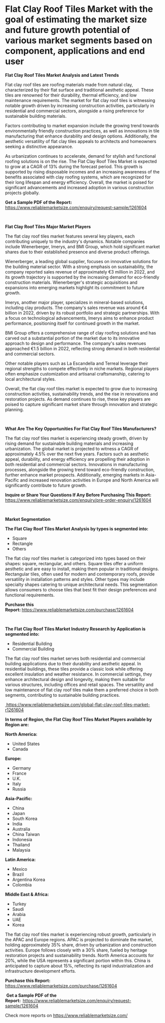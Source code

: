 <p><h1>Flat Clay Roof Tiles Market with the goal of estimating the market size and future growth potential of various market segments based on component, applications and end user</h1></p><p><strong>Flat Clay Roof Tiles Market Analysis and Latest Trends</strong></p>
<p><p>Flat clay roof tiles are roofing materials made from natural clay, characterized by their flat surface and traditional aesthetic appeal. These tiles are renowned for their durability, thermal efficiency, and low maintenance requirements. The market for flat clay roof tiles is witnessing notable growth driven by increasing construction activities, particularly in residential and commercial sectors, alongside a rising preference for sustainable building materials.</p><p>Factors contributing to market expansion include the growing trend towards environmentally friendly construction practices, as well as innovations in tile manufacturing that enhance durability and design options. Additionally, the aesthetic versatility of flat clay tiles appeals to architects and homeowners seeking a distinctive appearance. </p><p>As urbanization continues to accelerate, demand for stylish and functional roofing solutions is on the rise. The Flat Clay Roof Tiles Market is expected to grow at a CAGR of 13% during the forecast period. This growth is supported by rising disposable incomes and an increasing awareness of the benefits associated with clay roofing systems, which are recognized for their long lifespan and energy efficiency. Overall, the market is poised for significant advancements and increased adoption in various construction projects globally.</p></p>
<p><strong>Get a Sample PDF of the Report:&nbsp;</strong> <a href="https://www.reliablemarketsize.com/enquiry/request-sample/1261604?utm_campaign=3104&utm_medium=2&utm_source=Github&utm_content=ia&utm_term=31032025&utm_id=flat-clay-roof-tiles">https://www.reliablemarketsize.com/enquiry/request-sample/1261604</a></p>
<p>&nbsp;</p>
<p><strong>Flat Clay Roof Tiles Major Market Players</strong></p>
<p><p>The flat clay roof tiles market features several key players, each contributing uniquely to the industry's dynamics. Notable companies include Wienerberger, Imerys, and BMI Group, which hold significant market shares due to their established presence and diverse product offerings.</p><p>Wienerberger, a leading global supplier, focuses on innovative solutions for the building material sector. With a strong emphasis on sustainability, the company reported sales revenue of approximately €3 million in 2022, and its growth trajectory is supported by the increasing demand for eco-friendly construction materials. Wienerberger's strategic acquisitions and expansions into emerging markets highlight its commitment to future growth.</p><p>Imerys, another major player, specializes in mineral-based solutions, including clay products. The company's sales revenue was around €4 billion in 2022, driven by its robust portfolio and strategic partnerships. With a focus on technological advancements, Imerys aims to enhance product performance, positioning itself for continued growth in the market.</p><p>BMI Group offers a comprehensive range of clay roofing solutions and has carved out a substantial portion of the market due to its innovative approach to design and performance. The company's sales revenues approached €1.5 billion in 2022, reflecting strong demand in both residential and commercial sectors.</p><p>Other notable players such as La Escandella and Terreal leverage their regional strengths to compete effectively in niche markets. Regional players often emphasize customization and artisanal craftsmanship, catering to local architectural styles.</p><p>Overall, the flat clay roof tiles market is expected to grow due to increasing construction activities, sustainability trends, and the rise in renovations and restoration projects. As demand continues to rise, these key players are poised to capture significant market share through innovation and strategic planning.</p></p>
<p>&nbsp;</p>
<p><strong>What Are The Key Opportunities For Flat Clay Roof Tiles Manufacturers?</strong></p>
<p><p>The flat clay roof tiles market is experiencing steady growth, driven by rising demand for sustainable building materials and increasing urbanization. The global market is projected to witness a CAGR of approximately 4.5% over the next five years. Factors such as aesthetic appeal, durability, and energy efficiency are propelling their adoption in both residential and commercial sectors. Innovations in manufacturing processes, alongside the growing trend toward eco-friendly construction, further enhance market prospects. Additionally, emerging markets in Asia-Pacific and increased renovation activities in Europe and North America will significantly contribute to future growth.</p></p>
<p><strong>Inquire or Share Your Questions If Any Before Purchasing This Report:</strong> <a href="https://www.reliablemarketsize.com/enquiry/pre-order-enquiry/1261604?utm_campaign=3104&utm_medium=2&utm_source=Github&utm_content=ia&utm_term=31032025&utm_id=flat-clay-roof-tiles">https://www.reliablemarketsize.com/enquiry/pre-order-enquiry/1261604</a></p>
<p>&nbsp;</p>
<p><strong>Market Segmentation</strong></p>
<p><strong>The Flat Clay Roof Tiles Market Analysis by types is segmented into:</strong></p>
<p><ul><li>Square</li><li>Rectangle</li><li>Others</li></ul></p>
<p><p>The flat clay roof tiles market is categorized into types based on their shapes: square, rectangular, and others. Square tiles offer a uniform aesthetic and are easy to install, making them popular in traditional designs. Rectangular tiles, often used for modern and contemporary roofs, provide versatility in installation patterns and styles. Other types may include specialty shapes catering to unique architectural needs. This segmentation allows consumers to choose tiles that best fit their design preferences and functional requirements.</p></p>
<p><strong>Purchase this Report:&nbsp;</strong><a href="https://www.reliablemarketsize.com/purchase/1261604?utm_campaign=3104&utm_medium=2&utm_source=Github&utm_content=ia&utm_term=31032025&utm_id=flat-clay-roof-tiles">https://www.reliablemarketsize.com/purchase/1261604</a></p>
<p>&nbsp;</p>
<p><strong>The Flat Clay Roof Tiles Market Industry Research by Application is segmented into:</strong></p>
<p><ul><li>Residential Building</li><li>Commercial Building</li></ul></p>
<p><p>The flat clay roof tiles market serves both residential and commercial building applications due to their durability and aesthetic appeal. In residential buildings, these tiles provide a classic look while offering excellent insulation and weather resistance. In commercial settings, they enhance architectural design and longevity, making them suitable for various structures, including offices and retail spaces. The versatility and low maintenance of flat clay roof tiles make them a preferred choice in both segments, contributing to sustainable building practices.</p></p>
<p><a href="https://www.reliablemarketsize.com/global-flat-clay-roof-tiles-market-r1261604?utm_campaign=3104&utm_medium=2&utm_source=Github&utm_content=ia&utm_term=31032025&utm_id=flat-clay-roof-tiles">&nbsp;https://www.reliablemarketsize.com/global-flat-clay-roof-tiles-market-r1261604</a></p>
<p><strong>In terms of Region, the Flat Clay Roof Tiles Market Players available by Region are:</strong></p>
<p>
    <p> <strong> North America: </strong>
        <ul>
            <li>United States</li>
            <li>Canada</li>
        </ul>
        </p> 
    <p> <strong> Europe: </strong>
        <ul>
            <li>Germany</li>
            <li>France</li>
            <li>U.K.</li>
            <li>Italy</li>
            <li>Russia</li>
        </ul>
        </p> 
    <p> <strong> Asia-Pacific: </strong>
        <ul>
            <li>China</li>
            <li>Japan</li>
            <li>South Korea</li>
            <li>India</li>
            <li>Australia</li>
            <li>China Taiwan</li>
            <li>Indonesia</li>
            <li>Thailand</li>
            <li>Malaysia</li>
        </ul>
        </p> 
    <p> <strong> Latin America: </strong>
        <ul>
            <li>Mexico</li>
            <li>Brazil</li>
            <li>Argentina Korea</li>
            <li>Colombia</li>
        </ul>
        </p> 
    <p> <strong> Middle East & Africa: </strong>
        <ul>
            <li>Turkey</li>
            <li>Saudi</li>
            <li>Arabia</li>
            <li>UAE</li>
            <li>Korea</li>
        </ul>
    </p>
    </p>
<p><p>The flat clay roof tiles market is experiencing robust growth, particularly in the APAC and Europe regions. APAC is projected to dominate the market, holding approximately 35% share, driven by urbanization and construction activities. Europe follows closely with a 30% share, fueled by heritage restoration projects and sustainability trends. North America accounts for 20%, while the USA represents a significant portion within this. China is anticipated to capture about 15%, reflecting its rapid industrialization and infrastructure development efforts.</p></p>
<p><strong>Purchase this Report: </strong><a href="https://www.reliablemarketsize.com/purchase/1261604?utm_campaign=3104&utm_medium=2&utm_source=Github&utm_content=ia&utm_term=31032025&utm_id=flat-clay-roof-tiles">https://www.reliablemarketsize.com/purchase/1261604</a></p>
<p>&nbsp;<strong>Get a Sample PDF of the Report:&nbsp;&nbsp;</strong><a href="https://www.reliablemarketsize.com/enquiry/request-sample/1261604?utm_campaign=3104&utm_medium=2&utm_source=Github&utm_content=ia&utm_term=31032025&utm_id=flat-clay-roof-tiles">https://www.reliablemarketsize.com/enquiry/request-sample/1261604</a></p>
<p><strong></strong></p>
<p>Check more reports on <a href="https://www.reliablemarketsize.com/?utm_campaign=3104&utm_medium=2&utm_source=Github&utm_content=ia&utm_term=31032025&utm_id=flat-clay-roof-tiles">https://www.reliablemarketsize.com/</a></p>
